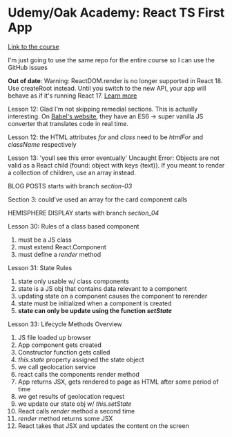 # Udemy/Oak Academy: React TS First App

[Link to the course](https://www.udemy.com/course/typescript-react-js-course-with-react-typescript-project)

I'm just going to use the same repo for the entire course so I can use the GitHub issues

**Out of date**: Warning: ReactDOM.render is no longer supported in React 18. Use createRoot instead. Until you switch to the new API, your app will behave as if it's running React 17. [Learn more](https://reactjs.org/link/switch-to-createroot)

Lesson 12: Glad I'm not skipping remedial sections. This is actually interesting. On [Babel's website](https://babeljs.io/repl), they have an ES6 -> super vanilla JS converter that translates code in real time.

Lesson 12: the HTML attributes _for_ and _class_ need to be _htmlFor_ and _className_ respectively

Lesson 13: 'youll see this error eventually' Uncaught Error: Objects are not valid as a React child (found: object with keys {text}). If you meant to render a collection of children, use an array instead.

BLOG POSTS starts with branch _section-03_

Section 3: could've used an array for the card component calls

HEMISPHERE DISPLAY starts with branch _section_04_

Lesson 30: Rules of a class based component

1. must be a JS class
1. must extend React.Component
1. must define a _render_ method

Lesson 31: State Rules

1. state only usable w/ class components
1. state is a JS obj that contains data relevant to a component
1. updating state on a component causes the component to rerender
1. state must be initialized when a component is created
1. **state can only be update using the function _setState_**

Lesson 33: Lifecycle Methods Overview

1. JS file loaded up browser
1. App component gets created
1. Constructor function gets called
1. _this.state_ property assigned the state object
1. we call geolocation service
1. react calls the components render method
1. App returns JSX, gets rendered to page as HTML
   after some period of time
1. we get results of geolocation request
1. we update our state obj w/ _this.setState_
1. React calls _render_ method a second time
1. _render_ method returns some JSX
1. React takes that JSX and updates the content on the screen
